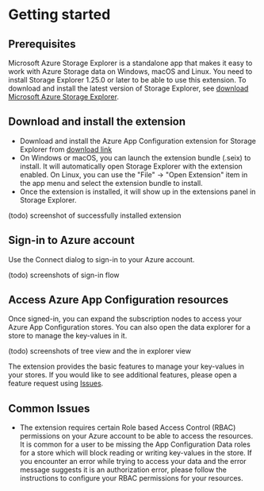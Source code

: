 # Getting started

## Prerequisites

Microsoft Azure Storage Explorer is a standalone app that makes it easy to work with Azure Storage data on Windows, macOS and Linux. You need to install Storage Explorer 1.25.0 or later to be able to use this extension. To download and install the latest version of Storage Explorer, see [download Microsoft Azure Storage Explorer](https://azure.microsoft.com/features/storage-explorer/).

## Download and install the extension

- Download and install the Azure App Configuration extension for Storage Explorer from [download link](https://127.0.0.1)
- On Windows or macOS, you can launch the extension bundle (.seix) to install. It will automatically open Storage Explorer with the extension enabled. On Linux, you can use the "File" → "Open Extension" item in the app menu and select the extension bundle to install.
- Once the extension is installed, it will show up in the extensions panel in Storage Explorer.

(todo) screenshot of successfully installed extension

## Sign-in to Azure account

Use the Connect dialog to sign-in to your Azure account.

(todo) screenshots of sign-in flow

## Access Azure App Configuration resources

Once signed-in, you can expand the subscription nodes to access your Azure App Configuration stores. You can also open the data explorer for a store to manage the key-values in it.

(todo) screenshots of tree view and the in explorer view

 The extension provides the basic features to manage your key-values in your stores. If you would like to see additional features, please open a feature request using [Issues](link_to_issues_with_feature_request_template).

## Common Issues

- The extension requires certain Role based Access Control (RBAC) permissions on your Azure account to be able to access the resources. It is common for a user to be missing the App Configuration Data roles for a store which will block reading or writing key-values in the store. If you encounter an error while trying to access your data and the error message suggests it is an authorization error, please follow the instructions to configure your RBAC permissions for your resources.